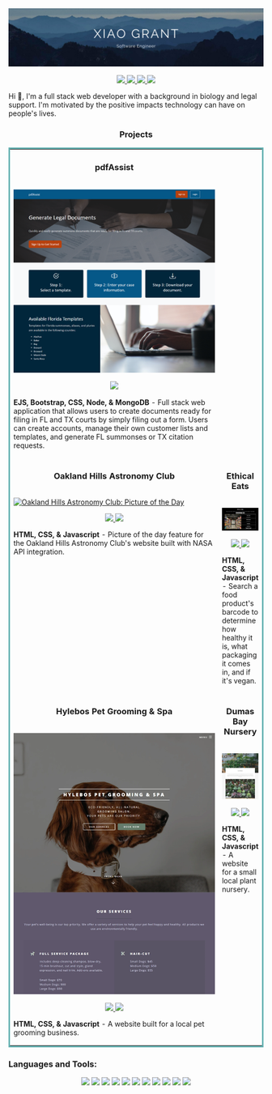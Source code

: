 <img src="https://github.com/XiaoLGrant/XiaoLGrant/blob/main/images/banner.png"  alt="XiaoGrant">

<p align="center">
  <a href="https://xiaolgrant.netlify.app" target="_blank">
    <img src="https://img.shields.io/static/v1?label=|&message=WEBSITE&color=213a59&style=for-the-badge&logo=sitepoint&logo-color=white"/>
  </a>
  <a href="https://www.linkedin.com/in/xiaolgrant/" target="_blank">
    <img src="https://img.shields.io/static/v1?label=|&message=LINKEDIN&color=536B78&style=for-the-badge&logo=linkedin&logo-color=white"/>
  </a>
  <a href="https://twitter.com/XiaoLGrant" target="_blank">
    <img src="https://img.shields.io/static/v1?label=|&message=TWITTER&color=213a59&style=for-the-badge&logo=twitter&logo-color=white"/>
  </a>
  <a href="https://angel.co/u/xiaolgrant" target="_blank">
      <img src="https://img.shields.io/static/v1?label=|&message=ANGEL LIST&color=536B78&style=for-the-badge&logo=angellist&logo-color=white"/>
  </a>
</p>

Hi 👋, I'm a full stack web developer with a background in biology and legal support. I'm motivated by the positive impacts technology can have on people's lives.

<h3 align="center">Projects</h3>
<table bordercolor="#66b2b2">
  <tr>
      <td width="100%" valign="top">
      <h3 align="center">pdfAssist</h3>
        <br />
        <a target="_blank" href="https://github.com/XiaoLGrant/pdfAssist">
            <img src="https://github.com/XiaoLGrant/XiaoLGrant/blob/main/images/landingCrop.png" width="100%" alt="pdfAssist landing page"/>
        </a>
        <br />
        <p align="center">
          
  <a href="https://github.com/XiaoLGrant/pdfAssist" target="_blank">
    <img src="https://img.shields.io/static/v1?label=|&message=REPO&color=213a59&style=for-the-badge&logo=github&logo-color=white"/>
  </a>
  <!-- <a href="https://github.com/XiaoLGrant/pdfAssist" target="_blank">
    <img src="https://img.shields.io/static/v1?label=|&message=WEBSITE&color=536B78&style=for-the-badge&logo=wordpress&logo-color=white"/>
  </a> -->
      </p>
        <p><strong>EJS, Bootstrap, CSS, Node, & MongoDB</strong> - Full stack web application that allows users to create documents ready for filing in FL and TX courts by simply filing out a form. Users can create accounts, manage their own customer lists and templates, and generate FL summonses or TX citation requests.</p>
    </td>
  </tr>
  <tr>
    <td width="50%" valign="top">
      <h3 align="center">Oakland Hills Astronomy Club</h3>
        <br />
        <a target="_blank" href="https://oakland-hills-astronomy-club.netlify.app">
            <img src="https://github.com/XiaoLGrant/XiaoLGrant/blob/main/images/fwAPOD.gif" width="100%" alt="Oakland Hills Astronomy Club: Picture of the Day"/>
        </a>
        <br />
        <p align="center">
          
  <a href="https://github.com/XiaoLGrant/fwac-apod" target="_blank">
    <img src="https://img.shields.io/static/v1?label=|&message=REPO&color=213a59&style=for-the-badge&logo=github&logo-color=white"/>
  </a>
  <a href="https://federal-way-astronomy-club.netlify.app/" target="_blank">
    <img src="https://img.shields.io/static/v1?label=|&message=WEBSITE&color=536B78&style=for-the-badge&logo=wordpress&logo-color=white"/>
  </a>
      </p>
        <p><strong>HTML, CSS, & Javascript</strong> - Picture of the day feature for the Oakland Hills Astronomy Club's website built with NASA API integration.</p>
    </td>
    <td width="50%" valign="top">
      <h3 align="center">Ethical Eats</h3>
        <br />
      <a target="_blank" href="https://ethicaleats.netlify.app">
            <img src="https://github.com/XiaoLGrant/XiaoLGrant/blob/main/images/homeScreenshotCrop.webp" width="100%"  alt="Ethical Eats"/>
        </a>
        <br />
        <p align="center">
          
  <a href="https://github.com/XiaoLGrant/ethical-eats" target="_blank">
    <img src="https://img.shields.io/static/v1?label=|&message=REPO&color=213a59&style=for-the-badge&logo=github&logo-color=white"/>
  </a>
  <a href="https://ethicaleats.netlify.app" target="_blank">
    <img src="https://img.shields.io/static/v1?label=|&message=WEBSITE&color=536B78&style=for-the-badge&logo=wordpress&logo-color=white"/>
  </a>
      </p>
        <p><strong>HTML, CSS, & Javascript</strong> - Search a food product's barcode to determine how healthy it is, what packaging it comes in, and if it's vegan.</p>
    </td>
  </tr>
  
  <tr>
    <td width="50%" valign="top">
      <h3 align="center">Hylebos Pet Grooming & Spa</h3>
      <br />
        <a target="_blank" href="https://hylebosgrooming.netlify.app/">
          <img src="https://github.com/XiaoLGrant/XiaoLGrant/blob/main/images/homeScreensho.webp" width="100%" alt="Hylebos Pet Grooming and Pet Spa"/>
        </a>
      <br />
        <p align="center">
  <a href="https://github.com/XiaoLGrant/hylebos-grooming-site" target="_blank">
    <img src="https://img.shields.io/static/v1?label=|&message=REPO&color=213a59&style=for-the-badge&logo=github&logo-color=white"/>
  </a>
  <a href="https://hylebosgrooming.netlify.app/" target="_blank">
    <img src="https://img.shields.io/static/v1?label=|&message=WEBSITE&color=536B78&style=for-the-badge&logo=wordpress&logo-color=white"/>
  </a>
      </p>
        <p><strong>HTML, CSS, & Javascript</strong> - A website built for a local pet grooming business.</p>
    </td>
    <td width="50%" valign="top">
      <h3 align="center">Dumas Bay Nursery</h3>
        <br />
        <a target="_blank" href="https://dumasbaynursery.netlify.app">
          <img src="https://github.com/XiaoLGrant/XiaoLGrant/blob/main/images/homeScreenshot.webp" width="100%" alt="Dumas Bay Nursery"/>
        </a>
        <br />
        <p align="center"> 
  <a href="https://github.com/XiaoLGrant/dumas-bay-nursery-site" target="_blank">
    <img src="https://img.shields.io/static/v1?label=|&message=REPO&color=213a59&style=for-the-badge&logo=github&logo-color=white"/>
  </a>
  <a href="https://dumasbaynursery.netlify.app" target="_blank">
    <img src="https://img.shields.io/static/v1?label=|&message=WEBSITE&color=536B78&style=for-the-badge&logo=wordpress&logo-color=white"/>
  </a>
  </a>
      </p>
        <p><strong>HTML, CSS, & Javascript</strong> - A website for a small local plant nursery.</p>
    </td>
  </tr>
</table>

<h3 align="left">Languages and Tools:</h3>
<p align="center">
    <img src="https://img.shields.io/static/v1?label=|&message=HTML5&labelColor=42494F&color=213a59&style=for-the-badge&logo=HTML5&logo-color=white"/>
    <img src="https://img.shields.io/static/v1?label=|&message=CSS3&labelColor=42494F&color=213a59&style=for-the-badge&logo=CSS3&logoColor=2862e9&logo-color=white"/>
    <img src="https://img.shields.io/static/v1?label=|&message=JavaScript&labelColor=42494F&color=3d607e&style=for-the-badge&logo=JavaScript&logo-color=white"/>
  <img src="https://img.shields.io/static/v1?label=|&message=React&labelColor=42494F&color=3d607e&style=for-the-badge&logo=React&logo-color=white"/>
  <img src="https://img.shields.io/static/v1?label=|&message=WordPress&labelColor=42494F&color=536B78&style=for-the-badge&logo=WordPress&logo-color=white"/>
  <img src="https://img.shields.io/static/v1?label=|&message=Hugo&labelColor=42494F&color=536B78&style=for-the-badge&logo=Hugo&logo-color=white"/>
  <img src="https://img.shields.io/static/v1?label=|&message=MongoDB&labelColor=42494F&color=213a59&style=for-the-badge&logo=MongoDB&logo-color=white"/>
  <img src="https://img.shields.io/static/v1?label=|&message=PostgreSQL&labelColor=42494F&color=213a59&style=for-the-badge&logo=PostgreSQL&logoColor=fcfbf6&logo-color=white"/>
  <img src="https://img.shields.io/static/v1?label=|&message=Express&labelColor=42494F&color=3d607e&style=for-the-badge&logo=Express&logo-color=white"/>    
  <img src="https://img.shields.io/static/v1?label=|&message=Node.js&labelColor=42494F&color=3d607e&style=for-the-badge&logo=Node.js&logo-color=white"/>  
  <img src="https://img.shields.io/static/v1?label=|&message=Git&labelColor=42494F&color=536B78&style=for-the-badge&logo=Git&logo-color=white"/>
</p>


